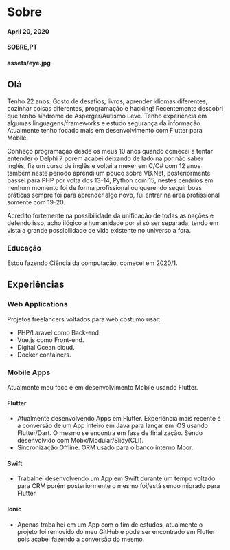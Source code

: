 # Sobre
#### April 20, 2020
#### SOBRE,PT
#### assets/eye.jpg

## Olá

Tenho 22 anos. Gosto de desafios, livros, aprender idiomas diferentes, cozinhar coisas diferentes, programação e hacking! Recentemente descobri que tenho síndrome de Asperger/Autismo Leve. Tenho experiência em algumas linguagens/frameworks e estudo segurança da informação. Atualmente tenho focado mais em desenvolvimento com Flutter para Mobile.

Conheço programação desde os meus 10 anos quando comecei a tentar entender o Delphi 7 porém acabei deixando de lado na por não saber inglês, fiz um curso de inglês e voltei a mexer em C/C# com 12 anos também neste periodo aprendi um pouco sobre VB.Net, posteriormente passei para PHP por volta dos 13-14, Python com 15, nestes cenários em nenhum momento foi de forma profissional ou querendo seguir boas práticas sempre foi para aprender algo novo, fui entrar na área profissional somente com 19-20. 

Acredito fortemente na possibilidade da unificação de todas as nações e defendo isso, acho ilógico a humanidade por si só ser separada, tendo em vista a grande possibilidade de vida existente no universo a fora.

### Educação
Estou fazendo Ciência da computação, comecei em 2020/1.

## Experiências

### Web Applications

Projetos freelancers voltados para web costumo usar:
- PHP/Laravel como Back-end.
- Vue.js como Front-end.
- Digital Ocean cloud.
- Docker containers.

### Mobile Apps

Atualmente meu foco é em desenvolvimento Mobile usando Flutter.

#### Flutter
- Atualmente desenvolvendo Apps em Flutter. Experiência mais recente é a conversão de um App inteiro em Java para lançar em iOS usando Flutter/Dart. O mesmo se encontra em fase de finalização. Sendo desenvolvido com Mobx/Modular/Slidy(CLI).
- Sincronização Offline. ORM usado para o banco interno Moor.
#### Swift
- Trabalhei desenvolvendo um App em Swift durante um tempo voltado para CRM porém posteriormente o mesmo foi/está sendo migrado para Flutter.
#### Ionic
- Apenas trabalhei em um App com o fim de estudos, atualmente o projeto foi removido do meu GitHub e pode ser encontrado em Flutter pois acabei fazendo a conversão do mesmo.

